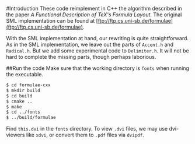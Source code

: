 #Introduction
These code reimplement in C++ the algorithm described in the paper _A Functional Description of TeX's Formula Layout_. The original SML implementation can be found at [ftp://ftp.cs.uni-sb.de/formulae](ftp://ftp.cs.uni-sb.de/formulae).


With the SML implementation at hand, our rewriting is quite straightforward. As in the SML implementation, we leave out the parts of `Accent.h` and `Radical.h`. But we add some experimental code to `Delimiter.h`. It will not be hard to complete the missing parts, though perhaps laborious.


##Run the code
Make sure that the working directory is `fonts` when running the executable.


```bash
$ cd formulae-cxx
$ mkdir build
$ cd build
$ cmake ..
$ make
$ cd ../fonts
$ ../build/formulae
```

Find `this.dvi` in the `fonts` directory. To view `.dvi` files, we may use dvi-viewers like `xdvi`, or convert them to `.pdf` files via `dvipdf`.